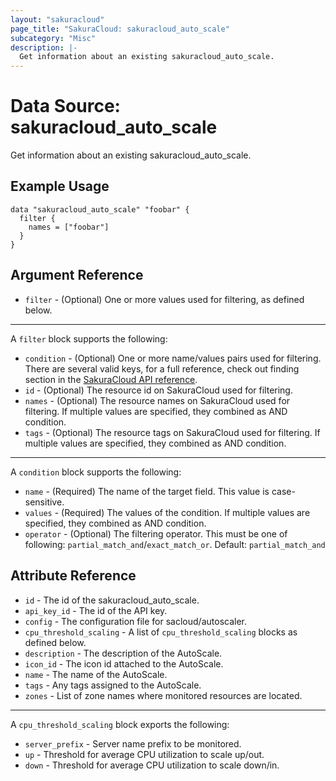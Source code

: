 ```yaml
---
layout: "sakuracloud"
page_title: "SakuraCloud: sakuracloud_auto_scale"
subcategory: "Misc"
description: |-
  Get information about an existing sakuracloud_auto_scale.
---
```


# Data Source: sakuracloud_auto_scale

Get information about an existing sakuracloud_auto_scale.

## Example Usage

```hcl
data "sakuracloud_auto_scale" "foobar" {
  filter {
    names = ["foobar"]
  }
}
```
## Argument Reference

* `filter` - (Optional) One or more values used for filtering, as defined below.

---

A `filter` block supports the following:

* `condition` - (Optional) One or more name/values pairs used for filtering. There are several valid keys, for a full reference, check out finding section in the [SakuraCloud API reference](https://developer.sakura.ad.jp/cloud/api/1.1/).
* `id` - (Optional) The resource id on SakuraCloud used for filtering.
* `names` - (Optional) The resource names on SakuraCloud used for filtering. If multiple values ​​are specified, they combined as AND condition.
* `tags` - (Optional) The resource tags on SakuraCloud used for filtering. If multiple values ​​are specified, they combined as AND condition.

---

A `condition` block supports the following:

* `name` - (Required) The name of the target field. This value is case-sensitive.
* `values` - (Required) The values of the condition. If multiple values ​​are specified, they combined as AND condition.
* `operator` - (Optional) The filtering operator. This must be one of following: `partial_match_and`/`exact_match_or`. Default: `partial_match_and`

## Attribute Reference

* `id` - The id of the sakuracloud_auto_scale.
* `api_key_id` - The id of the API key.
* `config` - The configuration file for sacloud/autoscaler.
* `cpu_threshold_scaling` - A list of `cpu_threshold_scaling` blocks as defined below.
* `description` - The description of the AutoScale.
* `icon_id` - The icon id attached to the AutoScale.
* `name` - The name of the AutoScale.
* `tags` - Any tags assigned to the AutoScale.
* `zones` - List of zone names where monitored resources are located.

---

A `cpu_threshold_scaling` block exports the following:

* `server_prefix` - Server name prefix to be monitored.
* `up` - Threshold for average CPU utilization to scale up/out.
* `down` - Threshold for average CPU utilization to scale down/in.
